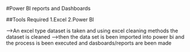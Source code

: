 #Power BI reports and Dashboards

##Tools Required
1.Excel
2.Power BI

-->An excel type dataset is taken and using excel cleaning methods the dataset is cleaned 
-->then the data set is been imported into power bi and the process is been executed and dasboards/reports are been made
